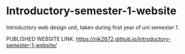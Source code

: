 # Introductory-semester-1-website
Introductory web design unit, taken during first year of uni semester 1.

PUBLISHED WEBSITE LINK: https://nik2672.github.io/Introductory-semester-1-website/

